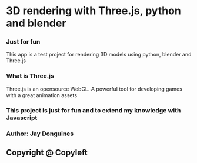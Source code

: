 # 3D rendering with Three.js, python and blender
### Just for fun

This app is a test project for rendering 3D models
using python, blender and Three.js

### What is Three.js

Three.js is an opensource WebGL.
A powerful tool for developing games with a great animation assets


### This project is just for fun and to extend my knowledge with Javascript

### Author: Jay Donguines

## Copyright @ Copyleft

